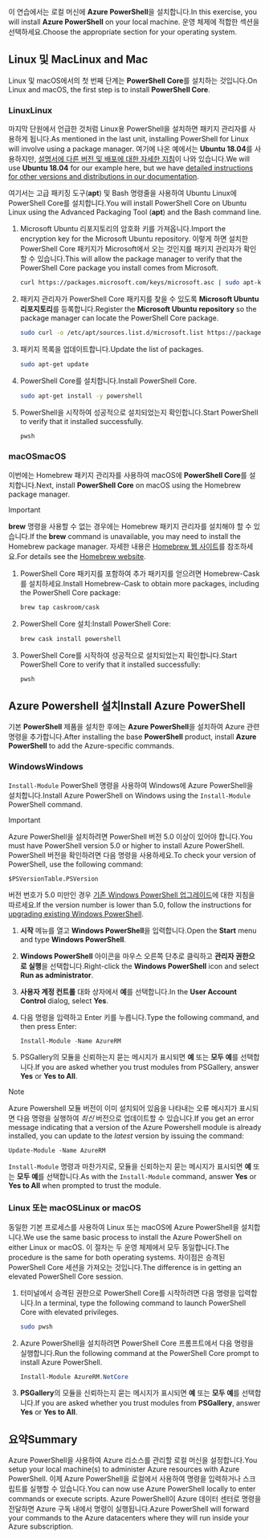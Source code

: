 <span data-ttu-id="bcb7f-101">이 연습에서는 로컬 머신에 **Azure PowerShell**을 설치합니다.</span><span class="sxs-lookup"><span data-stu-id="bcb7f-101">In this exercise, you will install **Azure PowerShell** on your local machine.</span></span> <span data-ttu-id="bcb7f-102">운영 체제에 적합한 섹션을 선택하세요.</span><span class="sxs-lookup"><span data-stu-id="bcb7f-102">Choose the appropriate section for your operating system.</span></span>

## <a name="linux-and-mac"></a><span data-ttu-id="bcb7f-103">Linux 및 Mac</span><span class="sxs-lookup"><span data-stu-id="bcb7f-103">Linux and Mac</span></span>
<span data-ttu-id="bcb7f-104">Linux 및 macOS에서의 첫 번째 단계는 **PowerShell Core**를 설치하는 것입니다.</span><span class="sxs-lookup"><span data-stu-id="bcb7f-104">On Linux and macOS, the first step is to install **PowerShell Core**.</span></span>

### <a name="linux"></a><span data-ttu-id="bcb7f-105">Linux</span><span class="sxs-lookup"><span data-stu-id="bcb7f-105">Linux</span></span>
<span data-ttu-id="bcb7f-106">마지막 단원에서 언급한 것처럼 Linux용 PowerShell을 설치하면 패키지 관리자를 사용하게 됩니다.</span><span class="sxs-lookup"><span data-stu-id="bcb7f-106">As mentioned in the last unit, installing PowerShell for Linux will involve using a package manager.</span></span> <span data-ttu-id="bcb7f-107">여기에 나온 예에서는 **Ubuntu 18.04**를 사용하지만, [설명서에 다른 버전 및 배포에 대한 자세한 지침](https://docs.microsoft.com/powershell/scripting/setup/installing-powershell-core-on-linux)이 나와 있습니다.</span><span class="sxs-lookup"><span data-stu-id="bcb7f-107">We will use **Ubuntu 18.04** for our example here, but we have [detailed instructions for other versions and distributions in our documentation](https://docs.microsoft.com/powershell/scripting/setup/installing-powershell-core-on-linux).</span></span>

<span data-ttu-id="bcb7f-108">여기서는 고급 패키징 도구(**apt**) 및 Bash 명령줄을 사용하여 Ubuntu Linux에 PowerShell Core를 설치합니다.</span><span class="sxs-lookup"><span data-stu-id="bcb7f-108">You will install PowerShell Core on Ubuntu Linux using the Advanced Packaging Tool (**apt**) and the Bash command line.</span></span> 

1. <span data-ttu-id="bcb7f-109">Microsoft Ubuntu 리포지토리의 암호화 키를 가져옵니다.</span><span class="sxs-lookup"><span data-stu-id="bcb7f-109">Import the encryption key for the Microsoft Ubuntu repository.</span></span> <span data-ttu-id="bcb7f-110">이렇게 하면 설치한 PowerShell Core 패키지가 Microsoft에서 오는 것인지를 패키지 관리자가 확인할 수 있습니다.</span><span class="sxs-lookup"><span data-stu-id="bcb7f-110">This will allow the package manager to verify that the PowerShell Core package you install comes from Microsoft.</span></span>

    ```bash
    curl https://packages.microsoft.com/keys/microsoft.asc | sudo apt-key add -
    ```
1. <span data-ttu-id="bcb7f-111">패키지 관리자가 PowerShell Core 패키지를 찾을 수 있도록 **Microsoft Ubuntu 리포지토리**를 등록합니다.</span><span class="sxs-lookup"><span data-stu-id="bcb7f-111">Register the **Microsoft Ubuntu repository** so the package manager can locate the PowerShell Core package.</span></span>

    ```bash
    sudo curl -o /etc/apt/sources.list.d/microsoft.list https://packages.microsoft.com/config/ubuntu/18.04/prod.list
    ```

1. <span data-ttu-id="bcb7f-112">패키지 목록을 업데이트합니다.</span><span class="sxs-lookup"><span data-stu-id="bcb7f-112">Update the list of packages.</span></span>

    ```bash
    sudo apt-get update
    ```

1. <span data-ttu-id="bcb7f-113">PowerShell Core를 설치합니다.</span><span class="sxs-lookup"><span data-stu-id="bcb7f-113">Install PowerShell Core.</span></span>

    ```bash
    sudo apt-get install -y powershell
    ```

1. <span data-ttu-id="bcb7f-114">PowerShell을 시작하여 성공적으로 설치되었는지 확인합니다.</span><span class="sxs-lookup"><span data-stu-id="bcb7f-114">Start PowerShell to verify that it installed successfully.</span></span>

    ```bash
    pwsh
    ```

### <a name="macos"></a><span data-ttu-id="bcb7f-115">macOS</span><span class="sxs-lookup"><span data-stu-id="bcb7f-115">macOS</span></span>
<span data-ttu-id="bcb7f-116">이번에는 Homebrew 패키지 관리자를 사용하여 macOS에 **PowerShell Core**를 설치합니다.</span><span class="sxs-lookup"><span data-stu-id="bcb7f-116">Next, install **PowerShell Core** on macOS using the Homebrew package manager.</span></span>

> [!IMPORTANT]
> <span data-ttu-id="bcb7f-117">**brew** 명령을 사용할 수 없는 경우에는 Homebrew 패키지 관리자를 설치해야 할 수 있습니다.</span><span class="sxs-lookup"><span data-stu-id="bcb7f-117">If the **brew** command is unavailable, you may need to install the Homebrew package manager.</span></span> <span data-ttu-id="bcb7f-118">자세한 내용은 [Homebrew 웹 사이트](https://brew.sh/)를 참조하세요.</span><span class="sxs-lookup"><span data-stu-id="bcb7f-118">For details see the [Homebrew website](https://brew.sh/).</span></span>

1. <span data-ttu-id="bcb7f-119">PowerShell Core 패키지를 포함하여 추가 패키지를 얻으려면 Homebrew-Cask를 설치하세요.</span><span class="sxs-lookup"><span data-stu-id="bcb7f-119">Install Homebrew-Cask to obtain more packages, including the PowerShell Core package:</span></span>

    ```bash
    brew tap caskroom/cask
    ```
1. <span data-ttu-id="bcb7f-120">PowerShell Core 설치:</span><span class="sxs-lookup"><span data-stu-id="bcb7f-120">Install PowerShell Core:</span></span>

    ```bash
    brew cask install powershell
    ```

1. <span data-ttu-id="bcb7f-121">PowerShell Core를 시작하여 성공적으로 설치되었는지 확인합니다.</span><span class="sxs-lookup"><span data-stu-id="bcb7f-121">Start PowerShell Core to verify that it installed successfully:</span></span>

    ```bash
    pwsh
    ```

## <a name="install-azure-powershell"></a><span data-ttu-id="bcb7f-122">Azure Powershell 설치</span><span class="sxs-lookup"><span data-stu-id="bcb7f-122">Install Azure PowerShell</span></span>
<span data-ttu-id="bcb7f-123">기본 **PowerShell** 제품을 설치한 후에는 **Azure PowerShell**을 설치하여 Azure 관련 명령을 추가합니다.</span><span class="sxs-lookup"><span data-stu-id="bcb7f-123">After installing the base **PowerShell** product, install **Azure PowerShell** to add the Azure-specific commands.</span></span>

### <a name="windows"></a><span data-ttu-id="bcb7f-124">Windows</span><span class="sxs-lookup"><span data-stu-id="bcb7f-124">Windows</span></span>
<span data-ttu-id="bcb7f-125">`Install-Module` PowerShell 명령을 사용하여 Windows에 Azure PowerShell을 설치합니다.</span><span class="sxs-lookup"><span data-stu-id="bcb7f-125">Install Azure PowerShell on Windows using the `Install-Module` PowerShell command.</span></span>

> [!IMPORTANT]
> <span data-ttu-id="bcb7f-126">Azure PowerShell을 설치하려면 PowerShell 버전 5.0 이상이 있어야 합니다.</span><span class="sxs-lookup"><span data-stu-id="bcb7f-126">You must have PowerShell version 5.0 or higher to install Azure PowerShell.</span></span> <span data-ttu-id="bcb7f-127">PowerShell 버전을 확인하려면 다음 명령을 사용하세요.</span><span class="sxs-lookup"><span data-stu-id="bcb7f-127">To check your version of PowerShell, use the following command:</span></span> 
>
> `$PSVersionTable.PSVersion` 
>
><span data-ttu-id="bcb7f-128">버전 번호가 5.0 미만인 경우 [기존 Windows PowerShell 업그레이드](https://docs.microsoft.com/powershell/scripting/setup/installing-windows-powershell?view=powershell-6#upgrading-existing-windows-powershell)에 대한 지침을 따르세요.</span><span class="sxs-lookup"><span data-stu-id="bcb7f-128">If the version number is lower than 5.0, follow the instructions for [upgrading existing Windows PowerShell](https://docs.microsoft.com/powershell/scripting/setup/installing-windows-powershell?view=powershell-6#upgrading-existing-windows-powershell).</span></span>

1. <span data-ttu-id="bcb7f-129">**시작** 메뉴를 열고 **Windows PowerShell**을 입력합니다.</span><span class="sxs-lookup"><span data-stu-id="bcb7f-129">Open the **Start** menu and type **Windows PowerShell**.</span></span>
2. <span data-ttu-id="bcb7f-130">**Windows PowerShell** 아이콘을 마우스 오른쪽 단추로 클릭하고 **관리자 권한으로 실행**을 선택합니다.</span><span class="sxs-lookup"><span data-stu-id="bcb7f-130">Right-click the **Windows PowerShell** icon and select **Run as administrator**.</span></span>
3. <span data-ttu-id="bcb7f-131">**사용자 계정 컨트롤** 대화 상자에서 **예**를 선택합니다.</span><span class="sxs-lookup"><span data-stu-id="bcb7f-131">In the **User Account Control** dialog, select **Yes**.</span></span>
4. <span data-ttu-id="bcb7f-132">다음 명령을 입력하고 Enter 키를 누릅니다.</span><span class="sxs-lookup"><span data-stu-id="bcb7f-132">Type the following command, and then press Enter:</span></span>

    ```powershell
    Install-Module -Name AzureRM
    ```
5. <span data-ttu-id="bcb7f-133">PSGallery의 모듈을 신뢰하는지 묻는 메시지가 표시되면 **예** 또는 **모두 예**를 선택합니다.</span><span class="sxs-lookup"><span data-stu-id="bcb7f-133">If you are asked whether you trust modules from PSGallery, answer **Yes** or **Yes to All**.</span></span>

> [!NOTE]
> <span data-ttu-id="bcb7f-134">Azure Powershell 모듈 버전이 이미 설치되어 있음을 나타내는 오류 메시지가 표시되면 다음 명령을 실행하여 _최신_ 버전으로 업데이트할 수 있습니다.</span><span class="sxs-lookup"><span data-stu-id="bcb7f-134">If you get an error message indicating that a version of the Azure Powershell module is already installed, you can update to the _latest_ version by issuing the command:</span></span>
> 
> `Update-Module -Name AzureRM`
> 
> <span data-ttu-id="bcb7f-135">`Install-Module` 명령과 마찬가지로, 모듈을 신뢰하는지 묻는 메시지가 표시되면 **예** 또는 **모두 예**를 선택합니다.</span><span class="sxs-lookup"><span data-stu-id="bcb7f-135">As with the `Install-Module` command, answer **Yes** or **Yes to All** when prompted to trust the module.</span></span>

### <a name="linux-or-macos"></a><span data-ttu-id="bcb7f-136">Linux 또는 macOS</span><span class="sxs-lookup"><span data-stu-id="bcb7f-136">Linux or macOS</span></span>
<span data-ttu-id="bcb7f-137">동일한 기본 프로세스를 사용하여 Linux 또는 macOS에 Azure PowerShell을 설치합니다.</span><span class="sxs-lookup"><span data-stu-id="bcb7f-137">We use the same basic process to install the Azure PowerShell on either Linux or macOS.</span></span> <span data-ttu-id="bcb7f-138">이 절차는 두 운영 체제에서 모두 동일합니다.</span><span class="sxs-lookup"><span data-stu-id="bcb7f-138">The procedure is the same for both operating systems.</span></span> <span data-ttu-id="bcb7f-139">차이점은 승격된 PowerShell Core 세션을 가져오는 것입니다.</span><span class="sxs-lookup"><span data-stu-id="bcb7f-139">The difference is in getting an elevated PowerShell Core session.</span></span>

1. <span data-ttu-id="bcb7f-140">터미널에서 승격된 권한으로 PowerShell Core를 시작하려면 다음 명령을 입력합니다.</span><span class="sxs-lookup"><span data-stu-id="bcb7f-140">In a terminal, type the following command to launch PowerShell Core with elevated privileges.</span></span>

    ```bash
    sudo pwsh
    ```

1. <span data-ttu-id="bcb7f-141">Azure PowerShell을 설치하려면 PowerShell Core 프롬프트에서 다음 명령을 실행합니다.</span><span class="sxs-lookup"><span data-stu-id="bcb7f-141">Run the following command at the PowerShell Core prompt to install Azure PowerShell.</span></span>

    ```powershell
    Install-Module AzureRM.NetCore
    ```

1. <span data-ttu-id="bcb7f-142">**PSGallery**의 모듈을 신뢰하는지 묻는 메시지가 표시되면 **예** 또는 **모두 예**를 선택합니다.</span><span class="sxs-lookup"><span data-stu-id="bcb7f-142">If you are asked whether you trust modules from **PSGallery**, answer **Yes** or **Yes to All**.</span></span>

## <a name="summary"></a><span data-ttu-id="bcb7f-143">요약</span><span class="sxs-lookup"><span data-stu-id="bcb7f-143">Summary</span></span>
<span data-ttu-id="bcb7f-144">Azure PowerShell을 사용하여 Azure 리소스를 관리할 로컬 머신을 설정합니다.</span><span class="sxs-lookup"><span data-stu-id="bcb7f-144">You setup your local machine(s) to administer Azure resources with Azure PowerShell.</span></span> <span data-ttu-id="bcb7f-145">이제 Azure PowerShell을 로컬에서 사용하여 명령을 입력하거나 스크립트를 실행할 수 있습니다.</span><span class="sxs-lookup"><span data-stu-id="bcb7f-145">You can now use Azure PowerShell locally to enter commands or execute scripts.</span></span> <span data-ttu-id="bcb7f-146">Azure PowerShell이 Azure 데이터 센터로 명령을 전달하면 Azure 구독 내에서 명령이 실행됩니다.</span><span class="sxs-lookup"><span data-stu-id="bcb7f-146">Azure PowerShell will forward your commands to the Azure datacenters where they will run inside your Azure subscription.</span></span>